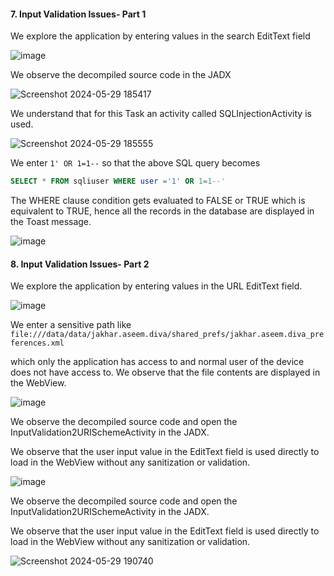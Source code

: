 #### 7. Input Validation Issues- Part 1

We explore the application by entering values in the search EditText field

![image](https://github.com/RahulMMenon011/Android-Security/assets/140642506/367fea3d-aa09-4d85-ab75-af09fe94cc4d)

We observe the decompiled source code in the JADX

![Screenshot 2024-05-29 185417](https://github.com/RahulMMenon011/Android-Security/assets/140642506/69602f4d-166a-45b8-9860-49c45d629302)

We understand that for this Task an activity called SQLInjectionActivity is used.

![Screenshot 2024-05-29 185555](https://github.com/RahulMMenon011/Android-Security/assets/140642506/e908128d-d6c6-4d39-a587-fa70af866375)

We enter `1' OR 1=1--` so that the above SQL query becomes

```sql
SELECT * FROM sqliuser WHERE user ='1' OR 1=1--'
```
The WHERE clause condition gets evaluated to FALSE or TRUE which is equivalent to TRUE, hence all the records in the database are displayed in the Toast message.

![image](https://github.com/RahulMMenon011/Android-Security/assets/140642506/c423e9f6-c2df-44e9-83c8-b43b00f5d3fd)

#### 8. Input Validation Issues- Part 2

We explore the application by entering values in the URL EditText field.

![image](https://github.com/RahulMMenon011/Android-Security/assets/140642506/6d6d4a03-9205-4e29-bd2f-8a145c74862d)

We enter a sensitive path like `file:///data/data/jakhar.aseem.diva/shared_prefs/jakhar.aseem.diva_preferences.xml`

which only the application has access to and normal user of the device does not have access to. We observe that the file contents are displayed in the WebView.

![image](https://github.com/RahulMMenon011/Android-Security/assets/140642506/9c1c8c7f-1059-4e58-92b0-fbfa38024922)

We observe the decompiled source code and open the InputValidation2URISchemeActivity in the JADX.

We observe that the user input value in the EditText field is used directly to load in the WebView without any sanitization or validation.

![image](https://github.com/RahulMMenon011/Android-Security/assets/140642506/1ab2c714-3555-440e-a862-a3512ee65304)

We observe the decompiled source code and open the InputValidation2URISchemeActivity in the JADX.

We observe that the user input value in the EditText field is used directly to load in the WebView without any sanitization or validation.

![Screenshot 2024-05-29 190740](https://github.com/RahulMMenon011/Android-Security/assets/140642506/575d7984-4d58-4ed7-8831-7b91aa09ba5e)



